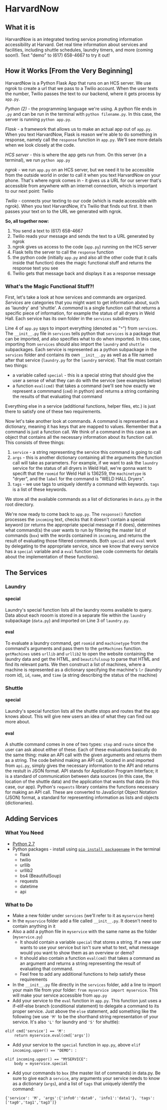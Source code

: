 # HarvardNow #
## What it is ##
HarvardNow is an integrated texting service promoting information accessibility at Harvard. Get real time information about services and facilities, including shuttle schedules, laundry timers, and more (coming soon!). Text "demo" to (617) 658-4667 to try it out!

## How it Works [From the Very Beginning] ##
HarvardNow is a Python Flask App that runs on an HCS server. We use ngrok to create a url that we pass to a Twilio account. When the user texts the number, Twilio passes the text to our backend, where it gets process by `app.py`. 

_Python (2)_ - the programming language we're using. A python file ends in `.py` and can be run in the terminal with `python filename.py`. In this case, the server is running `python app.py`.

_Flask_ - a framework that allows us to make an actual app out of `app.py`. When you text HarvardNow, Flask is reason we're able to do something in response, namely call the `response` function in `app.py`. We'll see more details when we look closely at the code.

_HCS server_ - this is where the app gets run from. On this server (in a terminal), we run `python app.py`

_ngrok_ - we run `app.py` on an HCS server, but we need it to be accessible from the outside world in order to call it when you text HarvardNow on your phone. That's where ngrok comes in - it gives us a URL for our server that's accessible from anywhere with an internet connection, which is important to our next point: Twilio

_Twilio_ - connects your texting to our code (which is made accessible with ngrok). When you text HarvardNow, it's Twilio that finds out first. It then passes your text on to the URL we generated with ngrok.

__So, all together now:__

1. You send a text to (617) 658-4667
2. Twilio reads your message and sends the text to a URL generated by ngrok
3. ngrok gives us access to the code (`app.py`) running on the HCS server
4. Flask tells the server to call the `response` function
5. the python code (initially `app.py` and also all the other code that it calls inside that function) does the magic functional stuff and returns the response text you see
6. Twilio gets that message back and displays it as a response message

### What's the Magic Functional Stuff?! ###

First, let's take a look at how services and commands are organized. _Services_ are categories that you might want to get information about, such as 'laundry' and 'shuttle'. A _command_ is a single function call that returns a specific piece of information, for example the status of all dryers in Weld Hall. Each service has its own folder in the `services` subdirectory.

Line 4 of `app.py` says to import everything (denoted as "`*`") from `services`. The `__init__.py` file in `services` tells python that `services` is a package that can be imported, and also specifies what to do when imported. In this case, importing from `services` should also import the `laundry` and `shuttle` subpackages. Each service is represented as a python subpackage in the `services` folder and contains its own `__init__.py` as well as a file named after that service (`laundry.py` for the `laundry` service). That file must contain two things:

* a variable called `special` - this is a special string that should give the user a sense of what they can do with the service (see examples below)
* a function `eval(cmd)` that takes a command (we'll see how exactly we represent a commmand (`cmd`) in python) and returns a string containing the results of that evaluating that command

Everything else in a service (additional functions, helper files, etc.) is just there to satisfy one of these two requirements.

Now let's take another look at commands. A command is represented as a dictionary, meaning it has keys that are mapped to values. Remember that a command is just a function call. We think of a command in this case as an object that contains all the necessary information about its function call. This consists of three things:

1. `service` - a string representing the service this command is going to call
2. `args` - this is another dictionary containing all the arguments the function call will take as parameters. For example, if we want to ask the `laundry` service for the status of all dryers in Weld Hall, we're gonna want to specift that the `roomid` for Weld Hall is 136259, the `machinetype` is "dryer", and the `label` for the command is "WELD HALL Dryers".
3. `tags` - we use tags to uniquely identify a command with keywords. `tags` is a list of these keywords.

We store all the available commands as a list of dictionaries in `data.py` in the root directory.

We're now ready to come back to `app.py`. The `response()` function processes the `incoming` text, checks that it doesn't contain a special keyword (or returns the appropriate special message if it does), determines what command(s) the user wants to run by filtering the master list of commands (`box`) with the words contained in `incoming`, and returns the result of evaluating those filtered commands. Both `special` and `eval` work by delegating to the appropriate service, since we know that every service has a `special` variable and a `eval` function (see code comments for details about the implementation of these functions).

## The Services ##

### Laundry ###

#### special ####
Laundry's special function lists all the laundry rooms available to query. Data about each rooom is stored in a separate file within the `laundry` subpackage (`data.py`) and imported on Line 3 of `laundry.py`.

#### eval ####
To evaluate a laundry command, get `roomid` and `machinetype` from the command's arguments and pass them to the `getMachines` function. `getMachines` uses `urllib` and `urllib2` to open the website containing the laundry data and get the HTML, and `beautifulsoup` to parse that HTML and find its relevant parts. We then construct a list of machines, where a machine is represented as a dictionary specifying the machine's `lr` (laundry room id), `id`, `name`, and `time` (a string describing the status of the machine)

### Shuttle ###

#### special ####
Laundry's special function lists all the shuttle stops and routes that the app knows about. This will give new users an idea of what they can find out more about.

#### eval ####
A shuttle command comes in one of two types: `stop` and `route` since the user can ask about either of these. Each of these evaluations basically do the same thing: make an API call with the given arguments and returns them as a string. The code behind making an API call, located in and imported from `api.py`, simply gives the necessary information to the API and returns the restult in JSON format. API stands for Application Program Interface; it is a standard of communication between data sources (in this case, the location of the shuttle data) and the application that wants that data (in this case, our app). Python's `requests` library contains the functions necessary for making an API call. These are converted to JavaScript Object Notation (JSON) format, a standard for representing information as lists and objects (dictionaries).

## Adding Services ##

### What You Need ###

* [Python 2.7](https://www.python.org/downloads/)
* Python packages - install using [`pip install packagename`](http://python-packaging-user-guide.readthedocs.io/en/latest/installing/) in the terminal
    * flask
    * twilio
    * urllib
    * urllib2
    * bs4 (BeautifulSoup)
    * requests
    * datetime
    * api
  
### What to Do ###

* Make a new folder under `services` (we'll refer to it as `myservice` here)
* In the `myservice` folder add a file called `__init__.py`. It doesn't need to contain anything in it
* Also a add a python file in `myservice` with the same name as the folder (`myservice.py`)
    * It should contain a variable `special` that stores a string. If a new user wants to use your service but isn't sure what to text, what message would you want to show them as an overview or demo?
	* It should also contain a function `eval(cmd)` that takes a command as an argument and returns a string representing the result of evaluating that command. 
	* Feel free to add any additional functions to help satisfy these requirements
* In the `__init__.py` file directly in the `services` folder, add a line to import your main file from your folder: `from myservice import myservice`. This will make your service accessible from `app.py`
* Add your service to the `eval` function in `app.py`. This function just uses a if-elif-else branch (conditional statement) to delegate a command to its proper service. Just above the `else` statement, add something like the following (we use `'M'` to be the shorthand string representation of your service. It's also `'L'` for laundry and `'S'` for shuttle):

```
elif cmd['service'] == 'M':
    return myservice.eval(cmd['args'])
```

* Add your service to the `special` function in `app.py`, above `elif incoming.upper() == "DEMO": `:

```
elif incoming.upper() == "MYSERVICE":
    body = myservice.special
```

* Add your commands to `box` (the master list of commands) in data.py. Be sure to give each a `service`, any arguments your service needs to know as a dictionary (`args`), and a list of `tags` that uniquely identify the command: 

`{'service': 'M', 'args':{'info0':'data0', 'info1':'data1'}, 'tags': ['tag0','tag1','tag3']}`
